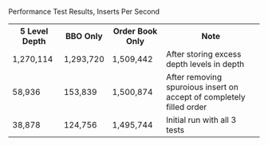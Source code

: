 Performance Test Results, Inserts Per Second

<table>
  <tr>
    <th>5 Level Depth</th>
    <th>BBO Only</th>
    <th>Order Book Only</th>
    <th>Note</th>
  </tr>
  <tr>
    <td>1,270,114</td>
    <td>1,293,720</td>
    <td>1,509,442</td>
    <td>After storing excess depth levels in depth</td>
  </tr>
  <tr>
    <td>58,936</td>
    <td>153,839</td>
    <td>1,500,874</td>
    <td>After removing spuroious insert on accept of completely filled order</td>
  </tr>
  <tr>
    <td>38,878</td>
    <td>124,756</td>
    <td>1,495,744</td>
    <td>Initial run with all 3 tests</td>
  </tr>
</table>

